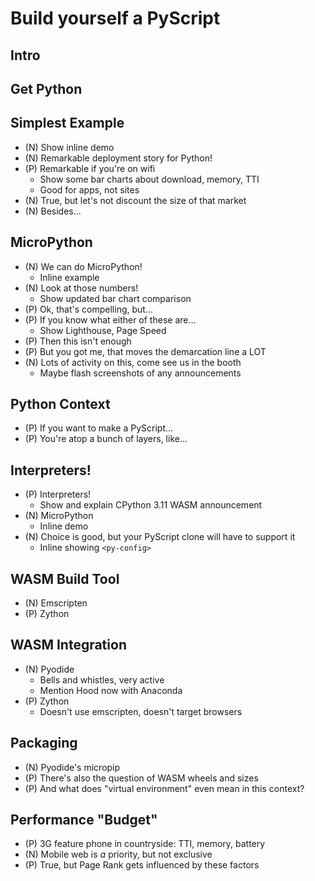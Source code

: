 # Build yourself a PyScript

## Intro


## Get Python

## Simplest Example

- (N) Show inline demo
- (N) Remarkable deployment story for Python!
- (P) Remarkable if you're on wifi
  - Show some bar charts about download, memory, TTI
  - Good for apps, not sites
- (N) True, but let's not discount the size of that market
- (N) Besides...

## MicroPython

- (N) We can do MicroPython!
  - Inline example
- (N) Look at those numbers!
  - Show updated bar chart comparison
- (P) Ok, that's compelling, but...
- (P) If you know what either of these are...
  - Show Lighthouse, Page Speed
- (P) Then this isn't enough
- (P) But you got me, that moves the demarcation line a LOT
- (N) Lots of activity on this, come see us in the booth
  - Maybe flash screenshots of any announcements

## Python Context

- (P) If you want to make a PyScript...
- (P) You're atop a bunch of layers, like...

## Interpreters!

- (P) Interpreters!
  - Show and explain CPython 3.11 WASM announcement
- (N) MicroPython
  - Inline demo
- (N) Choice is good, but your PyScript clone will have to support it
  - Inline showing `<py-config>`

## WASM Build Tool

- (N) Emscripten
- (P) Zython

## WASM Integration
 
- (N) Pyodide
  - Bells and whistles, very active
  - Mention Hood now with Anaconda
- (P) Zython
  - Doesn't use emscripten, doesn't target browsers

## Packaging

- (N) Pyodide's micropip
- (P) There's also the question of WASM wheels and sizes
- (P) And what does "virtual environment" even mean in this context?

## Performance "Budget"

- (P) 3G feature phone in countryside: TTI, memory, battery
- (N) Mobile web is *a* priority, but not exclusive
- (P) True, but Page Rank gets influenced by these factors